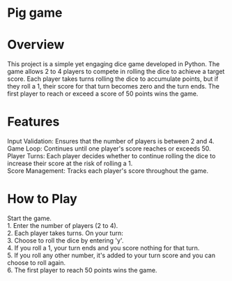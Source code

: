 # Pig game
# Overview
This project is a simple yet engaging dice game developed in Python. The game allows 2 to 4 players to compete in rolling the dice to achieve a target score. Each player takes turns rolling the dice to accumulate points, but if they roll a 1, their score for that turn becomes zero and the turn ends. The first player to reach or exceed a score of 50 points wins the game.

# Features
Input Validation: Ensures that the number of players is between 2 and 4.
<br />Game Loop: Continues until one player's score reaches or exceeds 50.
<br />Player Turns: Each player decides whether to continue rolling the dice to increase their score at the risk of rolling a 1.
<br />Score Management: Tracks each player's score throughout the game.

# How to Play
Start the game.
<br /> 1. Enter the number of players (2 to 4).
<br /> 2. Each player takes turns. On your turn:
<br /> 3. Choose to roll the dice by entering 'y'.
<br /> 4. If you roll a 1, your turn ends and you score nothing for that turn.
<br /> 5. If you roll any other number, it's added to your turn score and you can choose to roll again.
<br /> 6. The first player to reach 50 points wins the game.
